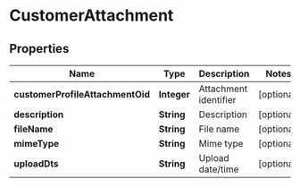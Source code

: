 

# CustomerAttachment


## Properties

| Name | Type | Description | Notes |
|------------ | ------------- | ------------- | -------------|
|**customerProfileAttachmentOid** | **Integer** | Attachment identifier |  [optional] |
|**description** | **String** | Description |  [optional] |
|**fileName** | **String** | File name |  [optional] |
|**mimeType** | **String** | Mime type |  [optional] |
|**uploadDts** | **String** | Upload date/time |  [optional] |



